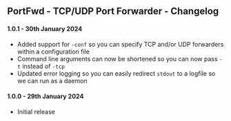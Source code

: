 ## PortFwd - TCP/UDP Port Forwarder - Changelog

#### 1.0.1 - 30th January 2024
- Added support for `-conf` so you can specify TCP and/or UDP forwarders within a configuration file
- Command line arguments can now be shortened so you can now pass `-t` instead of `-tcp` 
- Updated error logging so you can easily redirect `stdout` to a logfile so we can run as a daemon

#### 1.0.0 - 29th January 2024
- Initial release
